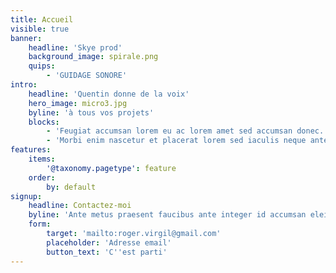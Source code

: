 ```yaml
---
title: Accueil
visible: true
banner:
    headline: 'Skye prod'
    background_image: spirale.png
    quips:
        - 'GUIDAGE SONORE'
intro:
    headline: 'Quentin donne de la voix'
    hero_image: micro3.jpg
    byline: 'à tous vos projets'
    blocks:
        - 'Feugiat accumsan lorem eu ac lorem amet sed accumsan donec. Blandit orci porttitor semper. Arcu phasellus tortor enim mi nisi praesent dolor adipiscing. Integer mi sed nascetur cep aliquet augue varius tempus lobortis porttitor accumsan consequat adipiscing lorem dolor.'
        - 'Morbi enim nascetur et placerat lorem sed iaculis neque ante adipiscing adipiscing metus massa. Blandit orci porttitor semper. Arcu phasellus tortor enim mi mi nisi praesent adipiscing. Integer mi sed nascetur cep aliquet augue varius tempus. Feugiat lorem ipsum dolor nullam.'
features:
    items:
        '@taxonomy.pagetype': feature
    order:
        by: default
signup:
    headline: Contactez-moi
    byline: 'Ante metus praesent faucibus ante integer id accumsan eleifend'
    form:
        target: 'mailto:roger.virgil@gmail.com'
        placeholder: 'Adresse email'
        button_text: 'C''est parti'
---
```


